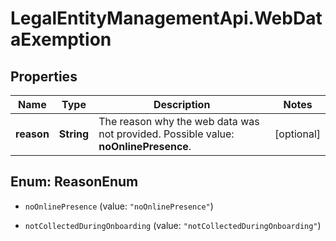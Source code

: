 # LegalEntityManagementApi.WebDataExemption

## Properties

Name | Type | Description | Notes
------------ | ------------- | ------------- | -------------
**reason** | **String** | The reason why the web data was not provided. Possible value: **noOnlinePresence**. | [optional] 



## Enum: ReasonEnum


* `noOnlinePresence` (value: `"noOnlinePresence"`)

* `notCollectedDuringOnboarding` (value: `"notCollectedDuringOnboarding"`)




